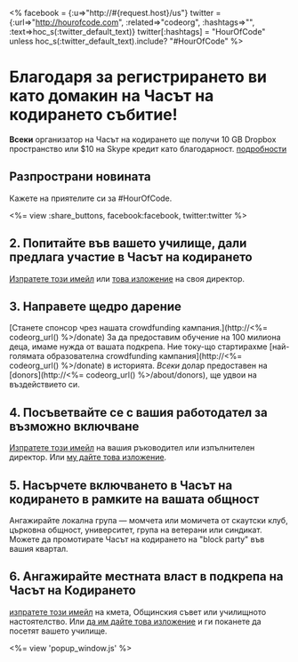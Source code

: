 <% facebook = {:u=>"http://#{request.host}/us"}
                      twitter = {:url=>"http://hourofcode.com", :related=>"codeorg", :hashtags=>"", :text=>hoc_s(:twitter_default_text)}
                      twitter[:hashtags] = "HourOfCode" unless hoc_s(:twitter_default_text).include? "#HourOfCode" %>



# Благодаря за регистрирането ви като домакин на Часът на кодирането събитие!

**Всеки** организатор на Часът на кодирането ще получи 10 GB Dropbox пространство или $10 на Skype кредит като благодарност. [подробности](<%= hoc_uri('/prizes') %>)

## Разпространи новината

Кажете на приятелите си за #HourOfCode.

<%= view :share_buttons, facebook:facebook, twitter:twitter %>

## 2. Попитайте във вашето училище, дали предлага участие в Часът на кодирането

[Изпратете този имейл](<%= hoc_uri('/resources#email') %>) или [това изложение](/files/hoc-one-pager.pdf) на своя директор.

## 3. Направете щедро дарение

[Станете спонсор чрез нашата crowdfunding кампания.](http://<%= codeorg_url() %>/donate) За да предоставим обучение на 100 милиона деца, имаме нужда от вашата подкрепа. Ние току-що стартирахме [най-голямата образователна crowdfunding кампания](http://<%= codeorg_url() %>/donate) в историята. *Всеки* долар предоставен на [donors](http://<%= codeorg_url() %>/about/donors), ще удвои на въздействието си.

## 4. Посъветвайте се с вашия работодател за възможно включване

[ Изпратете този имейл](<%= hoc_uri('/resources#email') %>) на вашия ръководител или изпълнителен директор. Или [му дайте това изложение](http://hourofcode.com/files/hoc-one-pager.pdf).

## 5. Насърчете включването в Часът на кодирането в рамките на вашата общност

Ангажирайте локална група — момчета или момичета от скаутски клуб, църковна общност, университет, група на ветерани или синдикат. Можете да промотирате Часът на кодирането на "block party" във вашия квартал.

## 6. Ангажирайте местната власт в подкрепа на Часът на Кодирането

[изпратете този имейл](<%= hoc_uri('/resources#politicians') %>) на кмета, Общинския съвет или училищното настоятелство. Или [да им дайте това изложение](http://hourofcode.com/files/hoc-one-pager.pdf) и ги поканете да посетят вашето училище.

<%= view 'popup_window.js' %>